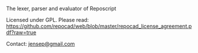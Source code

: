 The lexer, parser and evaluator of Reposcript

Licensed under GPL. Please read:
https://github.com/repocad/web/blob/master/repocad_license_agreement.pdf?raw=true

Contact: jensep@gmail.com
